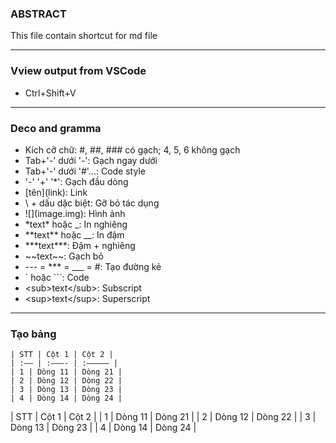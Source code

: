 ### ABSTRACT
This file contain shortcut for md file
***
### Vview output from VSCode

- Ctrl+Shift+V
---
### Deco and gramma
- Kích cỡ chữ: #, ##, ### có gạch; 4, 5, 6 không gạch
- Tab+'-' dưới '-':  Gạch ngay dưới
- Tab+'-' dưới '#'...:  Code style
- '-' '+' '*': Gạch đầu dòng
- [tên]\(link): Link
- \ + dấu dặc biệt: Gỡ bỏ tác dụng
- ![]\(image.img): Hình ảnh
- \*text* hoặc \_: In nghiêng
- \*\*text** hoặc \__: In đậm
- \*\*\*text***: Đậm + nghiêng
- \~~text~~: Gạch bỏ
- \--- = \*** = \___ = #: Tạo đường kẻ
- \` hoặc \```: Code
- \<sub>text\</sub>: Subscript
- \<sup>text\</sup>: Superscript
---
### Tạo bảng
```
| STT | Cột 1 | Cột 2 |
| :—– | :———- | :————– |
| 1 | Dòng 11 | Dòng 21 |
| 2 | Dòng 12 | Dòng 22 |
| 3 | Dòng 13 | Dòng 23 |
| 4 | Dòng 14 | Dòng 24 |
```
| STT | Cột 1 | Cột 2 |
| 1 | Dòng 11 | Dòng 21 |
| 2 | Dòng 12 | Dòng 22 |
| 3 | Dòng 13 | Dòng 23 |
| 4 | Dòng 14 | Dòng 24 |

